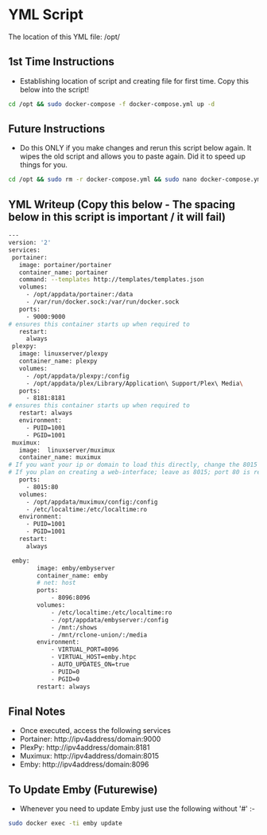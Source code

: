 # YML Script
The location of this YML file: /opt/

## 1st Time Instructions
- Establishing location of script and creating file for first time.  Copy this below into the script!

```sh
cd /opt && sudo docker-compose -f docker-compose.yml up -d
```

## Future Instructions
- Do this ONLY if you make changes and rerun this script below again. It wipes the old script and allows you to paste again.  Did it to speed up things for you.

```sh
cd /opt && sudo rm -r docker-compose.yml && sudo nano docker-compose.yml
```

## YML Writeup (Copy this below - The spacing below in this script is important / it will fail) 
```sh
---
version: '2'
services:
 portainer:
   image: portainer/portainer
   container_name: portainer
   command: --templates http://templates/templates.json
   volumes:
     - /opt/appdata/portainer:/data
     - /var/run/docker.sock:/var/run/docker.sock
   ports:
     - 9000:9000
# ensures this container starts up when required to
   restart:
     always
 plexpy:
   image: linuxserver/plexpy
   container_name: plexpy
   volumes:
     - /opt/appdata/plexpy:/config
     - /opt/appdata/plex/Library/Application\ Support/Plex\ Media\
   ports:
     - 8181:8181
# ensures this container starts up when required to
   restart: always
   environment:
     - PUID=1001    
     - PGID=1001   
 muximux:
   image:  linuxserver/muximux
   container_name: muximux
# If you want your ip or domain to load this directly, change the 8015 to 80 (80:80).
# If you plan on creating a web-interface; leave as 8015; port 80 is reserved for your website
   ports:
     - 8015:80
   volumes:
     - /opt/appdata/muximux/config:/config
     - /etc/localtime:/etc/localtime:ro
   environment:
     - PUID=1001
     - PGID=1001
   restart:
     always

 emby:
        image: emby/embyserver
        container_name: emby
        # net: host
        ports:
            - 8096:8096
        volumes:
            - /etc/localtime:/etc/localtime:ro
            - /opt/appdata/embyserver:/config
            - /mnt:/shows
            - /mnt/rclone-union/:/media
        environment:
            - VIRTUAL_PORT=8096
            - VIRTUAL_HOST=emby.htpc
            - AUTO_UPDATES_ON=true
            - PUID=0
            - PGID=0
        restart: always
```

## Final Notes
- Once executed, access the following services
 - Portainer: http://ipv4address/domain:9000
 - PlexPy:    http://ipv4address/domain:8181
 - Muximux:   http://ipv4address/domain:8015
 - Emby:      http://ipv4address/domain:8096

## To Update Emby (Futurewise)
- Whenever you need to update Emby just use the following without '#' :-

```sh
sudo docker exec -ti emby update
```
